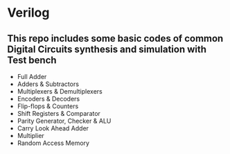 # Verilog

## This repo includes some basic codes of common Digital Circuits synthesis and simulation with Test bench
- Full Adder
- Adders & Subtractors
- Multiplexers & Demultiplexers
- Encoders & Decoders
- Flip-flops & Counters
- Shift Registers & Comparator
- Parity Generator, Checker & ALU
- Carry Look Ahead Adder
- Multiplier
- Random Access Memory

